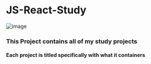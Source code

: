 # JS-React-Study
![image](https://user-images.githubusercontent.com/72669250/113892308-1a23dd00-9783-11eb-82dc-ea666748e5e6.png)


### This Project contains all of my study projects

#### Each project is titled specifically with what it containers



